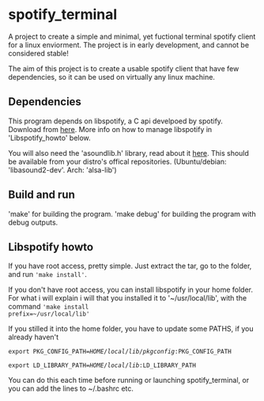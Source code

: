 spotify_terminal
================
A project to create a simple and minimal, yet fuctional terminal spotify client for a linux enviorment. 
The project is in early development, and cannot be considered stable!

The aim of this project is to create a usable spotify client that have few dependencies,
so it can be used on virtually any linux machine.

Dependencies
------------
This program depends on libspotify, a C api develpoed by spotify. 
Download from [here](https://developer.spotify.com/technologies/libspotify/#libspotify-downloads).
More info on how to manage libspotify in 'Libspotify_howto' below.

You will also need the 'asoundlib.h' library, read about it [here](http://www.alsa-project.org/alsa-doc/alsa-lib/files.html).
This should be available from your distro's offical repositories.
(Ubuntu/debian: 'libasound2-dev'. Arch: 'alsa-lib')

Build and run
-------------
'make' for building the program. 'make debug' for building the program with debug outputs.

Libspotify howto
----------------
If you have root access, pretty simple. Just extract the tar, go to the folder, and run 
<code>'make install'</code>.

If you don't have root access, you can install libspotify in your home folder. For what i will explain i will
that you installed it to '~/usr/local/lib', with the command
<code>'make install prefix=~/usr/local/lib'</code> 

If you stilled it into the home folder, you have to update some PATHS, if you already haven't

<code>export PKG_CONFIG_PATH=$HOME/local/lib/pkgconfig:$PKG_CONFIG_PATH</code>

<code>export LD_LIBRARY_PATH=$HOME/local/lib:$LD_LIBRARY_PATH</code>

You can do this each time before running or launching spotify_terminal, or you can add the lines
to ~/.bashrc etc.
